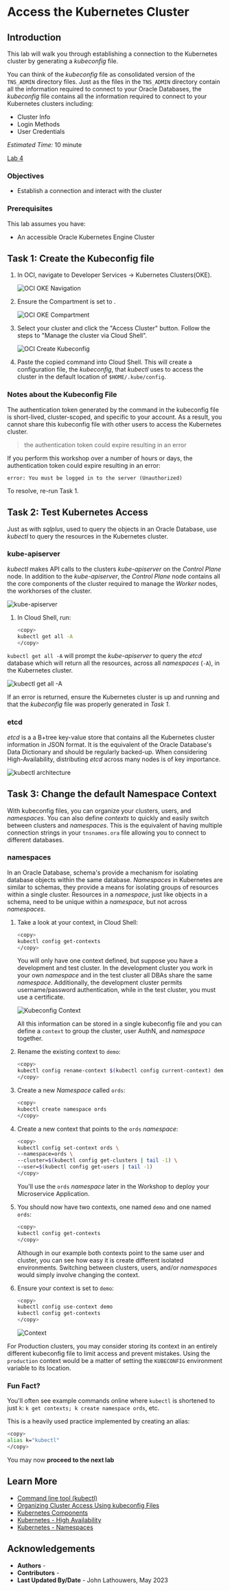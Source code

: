 # Access the Kubernetes Cluster

## Introduction

This lab will walk you through establishing a connection to the Kubernetes cluster by generating a *kubeconfig* file.

You can think of the *kubeconfig* file as consolidated version of the `TNS_ADMIN` directory files.  Just as the files in the `TNS_ADMIN` directory contain all the information required to connect to your Oracle Databases, the *kubeconfig* file contains all the information required to connect to your Kubernetes clusters including:

* Cluster Info
* Login Methods
* User Credentials

*Estimated Time:* 10 minute

[Lab 4](videohub:1_ff2m583f)


### Objectives

* Establish a connection and interact with the cluster

### Prerequisites

This lab assumes you have:

* An accessible Oracle Kubernetes Engine Cluster

## Task 1: Create the Kubeconfig file

1. In OCI, navigate to Developer Services -> Kubernetes Clusters(OKE).

    ![OCI OKE Navigation](images/oci_oke_nav.png "OCI OKE Navigation")

2. Ensure the Compartment is set to [](var:oci_compartment).

    ![OCI OKE Compartment](images/oci_oke_compartment.png "OCI OKE Compartment")

3. Select your cluster and click the "Access Cluster" button. Follow the steps to "Manage the cluster via Cloud Shell".

    ![OCI Create Kubeconfig](images/oci_create_kubeconfig.png "OCI Create Kubeconfig")

4. Paste the copied command into Cloud Shell.  This will create a configuration file, the *kubeconfig*, that *kubectl* uses to access the cluster in the default location of `$HOME/.kube/config`.

### Notes about the Kubeconfig File

The authentication token generated by the command in the kubeconfig file is short-lived, cluster-scoped, and specific to your account. As a result, you cannot share this kubeconfig file with other users to access the Kubernetes cluster.

> the authentication token could expire resulting in an error

If you perform this workshop over a number of hours or days, the authentication token could expire resulting in an error:

`error: You must be logged in to the server (Unauthorized)`

To resolve, re-run Task 1.

## Task 2: Test Kubernetes Access

Just as with *sqlplus*, used to query the objects in an Oracle Database, use *kubectl* to query the resources in the Kubernetes cluster.

### kube-apiserver

*kubectl* makes API calls to the clusters *kube-apiserver* on the *Control Plane* node.  In addition to the *kube-apiserver*, the *Control Plane* node contains all the core components of the cluster required to manage the *Worker* nodes, the workhorses of the cluster.

![kube-apiserver](images/kube-apiserver.png "kube-apiserver")

1. In Cloud Shell, run:

    ```bash
    <copy>
    kubectl get all -A
    </copy>
    ```

`kubectl get all -A` will prompt the *kube-apiserver* to query the *etcd* database which will return all the resources, across all *namespaces* (`-A`), in the Kubernetes cluster.

![kubectl get all -A](images/kubectl_get_all.png "kubectl get all -A")

If an error is returned, ensure the Kubernetes cluster is up and running and that the *kubeconfig* file was properly generated in *Task 1*.

### etcd

*etcd* is a a B+tree key-value store that contains all the Kubernetes cluster information in JSON format.  It is the equivalent of the Oracle Database's Data Dictionary and should be regularly backed-up.  When considering High-Availability, distributing *etcd* across many nodes is of key importance.

![kubectl architecture](images/kubectl_arch.png "kubectl architecture")

## Task 3: Change the default Namespace Context

With kubeconfig files, you can organize your clusters, users, and *namespaces*. You can also define *contexts* to quickly and easily switch between clusters and *namespaces*.  This is the equivalent of having multiple connection strings in your `tnsnames.ora` file allowing you to connect to different databases.

### namespaces

In an Oracle Database, schema's provide a mechanism for isolating database objects within the same database.  *Namespaces* in Kubernetes are similar to schemas, they provide a means for isolating groups of resources within a single cluster.  Resources in a *namespace*, just like objects in a schema, need to be unique within a *namespace*, but not across *namespaces*.

1. Take a look at your context, in Cloud Shell:

    ```bash
    <copy>
    kubectl config get-contexts
    </copy>
    ```

    You will only have one context defined, but suppose you have a development and test cluster.  In the development cluster you work in your own *namespace* and in the test cluster all DBAs share the same *namespace*.  Additionally, the development cluster permits username/password authentication, while in the test cluster, you must use a certificate.

    ![Kubeconfig Context](images/kubeconfig_context.png "Kubeconfig Context")

    All this information can be stored in a single kubeconfig file and you can define a `context` to group the cluster, user AuthN, and *namespace* together.

2. Rename the existing context to `demo`:

    ```bash
    <copy>
    kubectl config rename-context $(kubectl config current-context) demo
    </copy>
    ```

3. Create a new *Namespace* called `ords`:

    ```bash
    <copy>
    kubectl create namespace ords
    </copy>
    ```

4. Create a new context that points to the `ords` *namespace*:

    ```bash
    <copy>
    kubectl config set-context ords \
    --namespace=ords \
    --cluster=$(kubectl config get-clusters | tail -1) \
    --user=$(kubectl config get-users | tail -1)
    </copy>
    ```

    You'll use the `ords` *namespace* later in the Workshop to deploy your Microservice Application.

5. You should now have two contexts, one named `demo` and one named `ords`:

    ```bash
    <copy>
    kubectl config get-contexts
    </copy>
    ```

    Although in our example both contexts point to the same user and cluster, you can see how easy it is create different isolated environments.  Switching between clusters, users, and/or *namespaces* would simply involve changing the context.

6. Ensure your context is set to `demo`:

    ```bash
    <copy>
    kubectl config use-context demo
    kubectl config get-contexts
    </copy>
    ```

    ![Context](images/contexts.png "Contexts")

For Production clusters, you may consider storing its context in an entirely different kubeconfig file to limit access and prevent mistakes.  Using the `production` context would be a matter of setting the `KUBECONFIG` environment variable to its location.

### Fun Fact?

You'll often see example commands online where `kubectl` is shortened to just `k`: `k get contexts; k create namespace ords`, etc.

This is a heavily used practice implemented by creating an alias:

```bash
<copy>
alias k="kubectl"
</copy>
```

You may now **proceed to the next lab**

## Learn More

* [Command line tool (kubectl)](https://kubernetes.io/docs/reference/kubectl/)
* [Organizing Cluster Access Using kubeconfig Files](https://kubernetes.io/docs/concepts/configuration/organize-cluster-access-kubeconfig/)
* [Kubernetes Components](https://kubernetes.io/docs/concepts/overview/components/)
* [Kubernetes - High Availability](https://kubernetes.io/docs/setup/production-environment/tools/kubeadm/ha-topology/)
* [Kubernetes - Namespaces](https://kubernetes.io/docs/concepts/overview/working-with-objects/namespaces/)

## Acknowledgements

* **Authors** - [](var:authors)
* **Contributors** - [](var:contributors)
* **Last Updated By/Date** - John Lathouwers, May 2023
